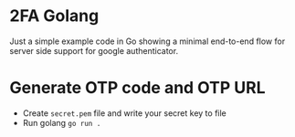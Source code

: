 # 2FA Golang

Just a simple example code in Go showing a minimal end-to-end flow for server side support for google authenticator.

# Generate OTP code and OTP URL
- Create `secret.pem` file and write your secret key to file
- Run golang `go run .`

